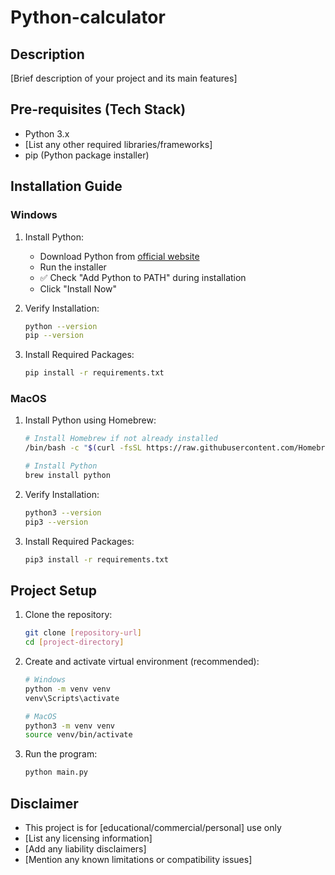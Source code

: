 # Python-calculator

## Description
[Brief description of your project and its main features]

## Pre-requisites (Tech Stack)
- Python 3.x
- [List any other required libraries/frameworks]
- pip (Python package installer)

## Installation Guide

### Windows
1. Install Python:
   - Download Python from [official website](https://www.python.org/downloads/)
   - Run the installer
   - ✅ Check "Add Python to PATH" during installation
   - Click "Install Now"

2. Verify Installation:
   ```bash
   python --version
   pip --version
   ```

3. Install Required Packages:
   ```bash
   pip install -r requirements.txt
   ```

### MacOS
1. Install Python using Homebrew:
   ```bash
   # Install Homebrew if not already installed
   /bin/bash -c "$(curl -fsSL https://raw.githubusercontent.com/Homebrew/install/HEAD/install.sh)"
   
   # Install Python
   brew install python
   ```

2. Verify Installation:
   ```bash
   python3 --version
   pip3 --version
   ```

3. Install Required Packages:
   ```bash
   pip3 install -r requirements.txt
   ```

## Project Setup
1. Clone the repository:
   ```bash
   git clone [repository-url]
   cd [project-directory]
   ```

2. Create and activate virtual environment (recommended):
   ```bash
   # Windows
   python -m venv venv
   venv\Scripts\activate

   # MacOS
   python3 -m venv venv
   source venv/bin/activate
   ```

3. Run the program:
   ```bash
   python main.py
   ```

## Disclaimer
- This project is for [educational/commercial/personal] use only
- [List any licensing information]
- [Add any liability disclaimers]
- [Mention any known limitations or compatibility issues]


  
  
  

